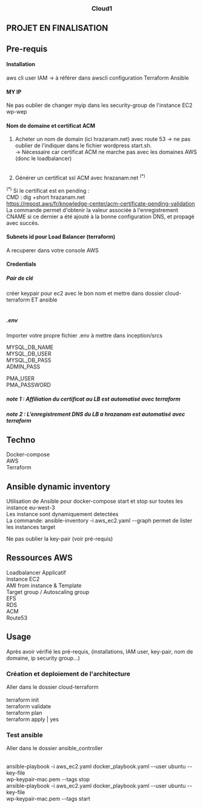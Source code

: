 <h3 align="center">Cloud1</h3>

<!-- ABOUT THE PROJECT -->
## PROJET EN FINALISATION

## Pre-requis
#### Installation
aws cli
user IAM → à référer dans awscli configuration
Terraform
Ansible

#### MY IP
Ne pas oublier de changer myip dans les security-group de l'instance EC2 wp-wep

#### Nom de domaine et certificat ACM
1) Acheter un nom de domain (ici hrazanam.net) avec route 53 → ne pas oublier de l’indiquer dans le fichier wordpress start.sh.<br>
	→ Nécessaire car certificat ACM ne marche pas avec les domaines AWS (donc le loadbalancer)<br><br>

2) Générer un certificat ssl ACM avec hrazanam.net <sup>(*)</sup><br>

<sup>(*)</sup> Si le certificat est en pending : <br>
CMD : dig +short hrazanam.net <br>
https://repost.aws/fr/knowledge-center/acm-certificate-pending-validation
La commande permet d'obtenir la valeur associée à l'enregistrement CNAME si ce dernier a été ajouté à la bonne configuration DNS, et propagé avec succès.

#### Subnets id pour Load Balancer (terraform)
A recuperer dans votre console AWS

#### Credentials
##### Pair de clé <br>
créer keypair pour ec2 avec le bon nom et mettre dans dossier cloud-terraform ET ansible <br><br>

##### .env <br>
Importer votre propre fichier .env à mettre dans inception/srcs <br>

MYSQL_DB_NAME <br>
MYSQL_DB_USER <br>
MYSQL_DB_PASS <br>
ADMIN_PASS <br>

PMA_USER <br>
PMA_PASSWORD <br>

##### note 1 : Affiliation du certificat au LB est automatisé avec terraform 

##### note 2 : L’enregistrement DNS du LB a hrazanam est automatisé avec terraform 

## Techno
Docker-compose <br>
AWS <br>
Terraform <br>

## Ansible dynamic inventory
Utilisation de Ansible pour docker-compose start et stop sur toutes les instance eu-west-3 <br>
Les instance sont dynamiquement detectées <br>
La commande: ansible-inventory -i aws_ec2.yaml --graph permet de lister les instances target <br>

Ne pas oublier la key-pair (voir pré-requis) <br>

## Ressources AWS 
Loadbalancer Applicatif <br>
Instance EC2 <br>
AMI from instance & Template <br>
Target group / Autoscaling group <br>
EFS <br>
RDS <br>
ACM <br>
Route53 <br>

## Usage
Après avoir vérifié les pré-requis, (installations, IAM user, key-pair, nom de domaine, ip security group...) <br>

### Création et deploiement de l'architecture
Aller dans le dossier cloud-terraform <br> <br>
terraform init <br>
terraform validate <br>
terraform plan <br>
terraform apply | yes <br>

### Test ansible
Aller dans le dossier ansible_controller <br> <br>

ansible-playbook -i aws_ec2.yaml docker_playbook.yaml --user ubuntu --key-file <br>
wp-keypair-mac.pem --tags stop <br>
ansible-playbook -i aws_ec2.yaml docker_playbook.yaml --user ubuntu --key-file <br>
wp-keypair-mac.pem --tags start <br>

